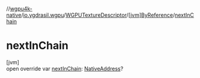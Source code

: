 //[wgpu4k-native](../../../../index.md)/[io.ygdrasil.wgpu](../../index.md)/[WGPUTextureDescriptor](../index.md)/[[jvm]ByReference](index.md)/[nextInChain](next-in-chain.md)

# nextInChain

[jvm]\
open override var [nextInChain](next-in-chain.md): [NativeAddress](../../../ffi/-native-address/index.md)?
